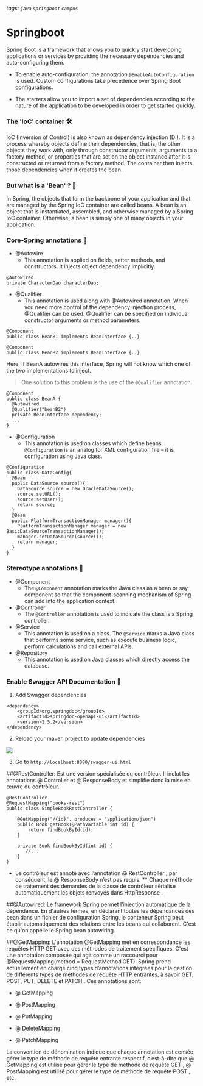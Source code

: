 ###### tags: `java` `springboot` `campus`
# Springboot

Spring Boot is a framework that allows you to quickly start developing applications or services by providing the necessary dependencies and auto-configuring them.

- To enable auto-configuration, the annotation `@EnableAutoConfiguration` is used. Custom configurations take precedence over Spring Boot configurations.

- The starters allow you to import a set of dependencies according to the nature of the application to be developed in order to get started quickly.

### The 'IoC' container 🛠

IoC (Inversion of Control) is also known as dependency injection (DI). It is a process whereby objects define their dependencies, that is, the other objects they work with, only through constructor arguments, arguments to a factory method, or properties that are set on the object instance after it is constructed or returned from a factory method. The container then injects those dependencies when it creates the bean.

### But what is a 'Bean' ? 🤔

In Spring, the objects that form the backbone of your application and that are managed by the Spring IoC container are called beans. A bean is an object that is instantiated, assembled, and otherwise managed by a Spring IoC container. Otherwise, a bean is simply one of many objects in your application.

### Core-Spring annotations 🎯

- @Autowire 
    - This annotation is applied on fields, setter methods, and constructors. It injects object dependency implicitly.

```java=
@Autowired
private CharacterDao characterDao;
```

- @Qualifier
    - This annotation is used along with @Autowired annotation. When you need more control of the dependency injection process, @Qualifier can be used. @Qualifier can be specified on individual constructor arguments or method parameters.

```java=
@Component
public class BeanB1 implements BeanInterface {..}

@Component
public class BeanB2 implements BeanInterface {..}
```

Here, if BeanA autowires this interface, Spring will not know which one of the two implementations to inject.
> One solution to this problem is the use of the `@Qualifier` annotation.

```java=
@Component
public class BeanA {
  @Autowired
  @Qualifier("beanB2")
  private BeanInterface dependency;
  ...
}
```

- @Configuration
    - This annotation is used on classes which define beans. `@Configuration` is an analog for XML configuration file – it is configuration using Java class.

```java=
@Configuration
public class DataConfig{ 
  @Bean
  public DataSource source(){
    DataSource source = new OracleDataSource();
    source.setURL();
    source.setUser();
    return source;
  }
  @Bean
  public PlatformTransactionManager manager(){
    PlatformTransactionManager manager = new BasicDataSourceTransactionManager();
    manager.setDataSource(source());
    return manager;
  }
}
```

### Stereotype annotations 🎈

- @Component
    - The `@Component` annotation marks the Java class as a bean or say component so that the component-scanning mechanism of Spring can add into the application context.
- @Controller
    - The `@Controller` annotation is used to indicate the class is a Spring controller.
- @Service
    - This annotation is used on a class. The `@Service` marks a Java class that performs some service, such as execute business logic, perform calculations and call external APIs.
- @Repository
    - This annotation is used on Java classes which directly access the database.

### Enable Swagger API Documentation 📕 

1. Add Swagger dependencies
```java=
<dependency>
    <groupId>org.springdoc</groupId>
    <artifactId>springdoc-openapi-ui</artifactId>
    <version>1.5.2</version>
</dependency>
```
2. Reload your maven project to update dependencies 

![](https://i.imgur.com/HsuQuaN.png)

3. Go to `http://localhost:8080/swagger-ui.html`








##@RestController:
Est une version spécialisée du contrôleur. Il inclut les annotations @ Controller et @ ResponseBody et simplifie donc la mise en œuvre du contrôleur.
````
@RestController
@RequestMapping("books-rest")
public class SimpleBookRestController {

    @GetMapping("/{id}", produces = "application/json")
    public Book getBook(@PathVariable int id) {
        return findBookById(id);
    }

    private Book findBookById(int id) {
       //...
    }
}
````
- Le contrôleur est annoté avec l’annotation @ RestController ; par conséquent, le @ ResponseBody n’est pas requis. **
Chaque méthode de traitement des demandes de la classe de contrôleur sérialise automatiquement les objets renvoyés dans HttpResponse .

##@Autowired:
Le framework Spring permet l'injection automatique de la dépendance. En d'autres termes, en déclarant toutes les dépendances des bean dans un fichier de configuration Spring, le conteneur Spring peut établir automatiquement des relations entre les beans qui collaborent. C'est ce qu'on appelle le Spring bean autowiring.

##@GetMapping:
L'annotation @GetMapping met en correspondance les requêtes HTTP GET avec des méthodes de traitement spécifiques. C'est une annotation composée qui agit comme un raccourci pour @RequestMapping(method = RequestMethod.GET).
Spring prend actuellement en charge cinq types d’annotations intégrées pour la gestion de différents types de méthodes de requête HTTP entrantes, à savoir GET, POST, PUT, DELETE et PATCH . Ces annotations sont:
- @ GetMapping

- @ PostMapping

- @ PutMapping

- @ DeleteMapping

- @ PatchMapping

La convention de dénomination indique que chaque annotation est censée gérer le type de méthode de requête entrante respectif, c’est-à-dire que @ GetMapping est utilisé pour gérer le type de méthode de requête GET , @ PostMapping est utilisé pour gérer le type de méthode de requête POST , etc.

